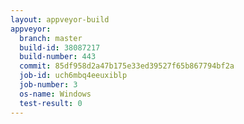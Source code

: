 ```yaml
---
layout: appveyor-build
appveyor:
  branch: master
  build-id: 38087217
  build-number: 443
  commit: 85df958d2a47b175e33ed39527f65b867794bf2a
  job-id: uch6mbq4eeuxiblp
  job-number: 3
  os-name: Windows
  test-result: 0
---
```

